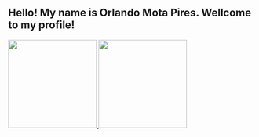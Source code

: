 ## Hello! My name is Orlando Mota Pires. Wellcome to my profile!
<div>
  <a href="https://github.com/orlandomotapires">
  <img height="180em" src="https://github-readme-stats.vercel.app/api?username=orlandomotapires&show_icons=true&theme=dark&include_all_commits=true&count_private=true"/>
  <img height="180em" length='200em' src="https://github-readme-stats.vercel.app/api/top-langs/?username=orlandomotapires&layout=compact&langs_count=8&theme=dark"/>
</div>
